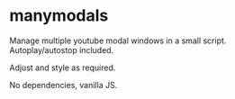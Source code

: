 # manymodals
Manage multiple youtube modal windows in a small script. Autoplay/autostop included. 

Adjust and style as required. 

No dependencies, vanilla JS.
